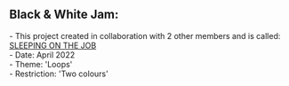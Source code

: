 <div>
  <h2>Black & White Jam:</h2>
  <p>- This project created in collaboration with 2 other members and is called: <a href="https://itch.io/jam/black-and-white-jam-8/rate/1483532">SLEEPING ON THE JOB</a> 
  <br>- Date: April 2022
  <br>- Theme: 'Loops' 
    <br>- Restriction: 'Two colours'</p>

</div>

